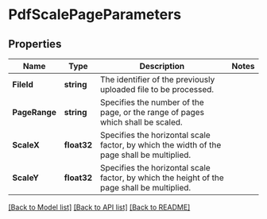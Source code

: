 # PdfScalePageParameters

## Properties

Name | Type | Description | Notes
------------ | ------------- | ------------- | -------------
**FileId** | **string** | The identifier of the previously uploaded file to be processed. | 
**PageRange** | **string** | Specifies the number of the page, or the range of pages which shall be scaled. | 
**ScaleX** | **float32** | Specifies the horizontal scale factor, by which the width of the page shall be multiplied. | 
**ScaleY** | **float32** | Specifies the horizontal scale factor, by which the height of the page shall be multiplied. | 

[[Back to Model list]](../README.md#documentation-for-models) [[Back to API list]](../README.md#documentation-for-api-endpoints) [[Back to README]](../README.md)


